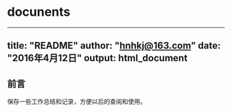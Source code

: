 # docunents
---
title: "README"
author: "hnhkj@163.com"
date: "2016年4月12日"
output: html_document
---

## 前言

保存一些工作总结和记录，方便以后的查阅和使用。
